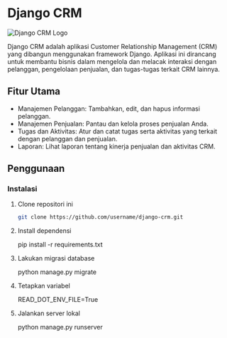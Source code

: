 # Django CRM

![Django CRM Logo](https://example.com/django-crm-logo.png)

Django CRM adalah aplikasi Customer Relationship Management (CRM) yang dibangun menggunakan framework Django. Aplikasi ini dirancang untuk membantu bisnis dalam mengelola dan melacak interaksi dengan pelanggan, pengelolaan penjualan, dan tugas-tugas terkait CRM lainnya.

## Fitur Utama

- Manajemen Pelanggan: Tambahkan, edit, dan hapus informasi pelanggan.
- Manajemen Penjualan: Pantau dan kelola proses penjualan Anda.
- Tugas dan Aktivitas: Atur dan catat tugas serta aktivitas yang terkait dengan pelanggan dan penjualan.
- Laporan: Lihat laporan tentang kinerja penjualan dan aktivitas CRM.

## Penggunaan

### Instalasi

1. Clone repositori ini

   ```bash
   git clone https://github.com/username/django-crm.git

2. Install dependensi

   pip install -r requirements.txt

3. Lakukan migrasi database

   python manage.py migrate

4. Tetapkan variabel

   READ_DOT_ENV_FILE=True

5. Jalankan server lokal

   python manage.py runserver

